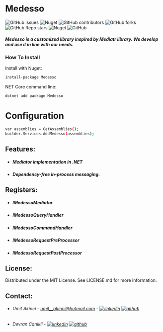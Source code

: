 # Medesso
![GitHub issues](https://img.shields.io/github/issues/adessoTurkey-dotNET/Medesso) ![Nuget](https://img.shields.io/nuget/dt/Medesso) ![GitHub contributors](https://img.shields.io/github/contributors/adessoTurkey-dotNET/Medesso)  ![GitHub forks](https://img.shields.io/github/forks/adessoTurkey-dotNET/Medesso) ![GitHub Repo stars](https://img.shields.io/github/stars/adessoTurkey-dotNET/Medesso?color=yellow) ![Nuget](https://img.shields.io/nuget/v/Medesso) ![GitHub](https://img.shields.io/github/license/adessoTurkey-dotNET/Medesso)

##### Medesso is a customized library inspired by Mediatr library. We develop and use it in line with our needs.

### How To Install

Install with Nuget:
```sh
install-package Medesso
```
 NET Core command line:
```sh
dotnet add package Medesso
```

# Configuration
```sh
var assemblies = GetAssemblies();
builder.Services.AddMedesso(assemblies);
```
## Features:

- ##### Mediator implementation in .NET
- ##### Dependency-free in-process messaging.

## Registers:
- ##### IMedessoMediator
- ##### IMedessoQueryHandler
- ##### IMedessoCommandHandler
- ##### IMedessoRequestPreProcessor
- ##### IMedessoRequestPostProcessor

## License:

Distributed under the MIT License. See LICENSE.md for more information.

## Contact:
- ###### Umit Akinci - umit__akinci@hotmail.com -  [![linkedin](https://img.shields.io/badge/linkedin-0A66C2?style=for-the-badge&logo=linkedin&logoColor=white)](https://www.linkedin.com/in/%C3%BCmit-ak%C4%B1nc%C4%B1-080733120/) [![github](https://img.shields.io/badge/github-000?style=for-the-badge&logo=github&logoColor=white)](https://github.com/UmitAkinci)


- ###### Devran Canikli - [![linkedin](https://img.shields.io/badge/linkedin-0A66C2?style=for-the-badge&logo=linkedin&logoColor=white)](https://www.linkedin.com/in/devrancanikli/) [![github](https://img.shields.io/badge/github-000?style=for-the-badge&logo=github&logoColor=white)](https://github.com/devrancanikli)
